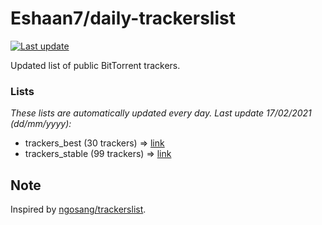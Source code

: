 
# Eshaan7/daily-trackerslist 

[![Last update](https://img.shields.io/badge/Last%20update-17/02/2021-blue.svg)](#)

Updated list of public BitTorrent trackers.

### Lists
*These lists are automatically updated every day. Last update 17/02/2021 (_dd/mm/yyyy_):*

* trackers_best (30 trackers) => [link](https://raw.githubusercontent.com/eshaan7/daily-trackerslist/master/trackers_best.txt)
* trackers_stable (99 trackers) => [link](https://raw.githubusercontent.com/eshaan7/daily-trackerslist/master/trackers_stable.txt)

## Note

Inspired by [ngosang/trackerslist](https://github.com/ngosang/trackerslist).
